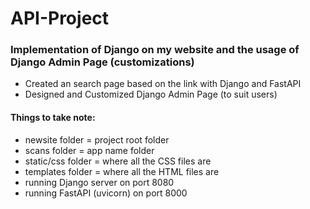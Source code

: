 # API-Project

### Implementation of Django on my website and the usage of Django Admin Page (customizations)
- Created an search page based on the link with Django and FastAPI
- Designed and Customized Django Admin Page (to suit users)

#### Things to take note:
- newsite folder = project root folder
- scans folder = app name folder
- static/css folder = where all the CSS files are
- templates folder = where all the HTML files are
- running Django server on port 8080
- running FastAPI (uvicorn) on port 8000
